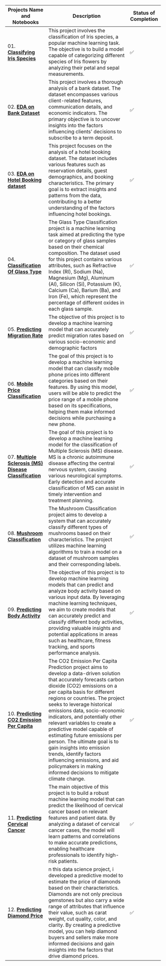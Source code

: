 | Projects Name and Notebooks | Description | Status of Completion |
| ----- | -----| -----|
| 01. [**Classifying Iris Species**](https://github.com/ranzeet013/Machine_Learning_Projects/tree/main/Classifying%20Iris%20Species) | This project involves the classification of Iris species, a popular machine learning task. The objective is to build a model capable of categorizing different species of Iris flowers by analyzing their petal and sepal measurements. | :white_check_mark: |
| 02.  [**EDA on Bank Dataset**](https://github.com/ranzeet013/Machine_Learning_Projects/tree/main/EDA%20On%20Banking%20Dataset) | This project involves a thorough analysis of a bank dataset. The dataset encompasses various client-related features, communication details, and economic indicators. The primary objective is to uncover insights into the factors influencing clients' decisions to subscribe to a term deposit. | :white_check_mark: |
| 03.  [**EDA on Hotel Booking dataset**](https://github.com/ranzeet013/Machine_Learning_Projects/tree/main/EDA%20On%20Hotel%20Booking%20Dataset) | This project focuses on the analysis of a hotel booking dataset. The dataset includes various features such as reservation details, guest demographics, and booking characteristics. The primary goal is to extract insights and patterns from the data, contributing to a better understanding of the factors influencing hotel bookings. | :white_check_mark: |
| 04.  [**Classification Of Glass Type**](https://github.com/ranzeet013/Machine_Learning_Projects/tree/main/Glass%20Type%20Classification) | The Glass Type Classification project is a machine learning task aimed at predicting the type or category of glass samples based on their chemical composition. The dataset used for this project contains various attributes, such as Refractive Index (RI), Sodium (Na), Magnesium (Mg), Aluminum (Al), Silicon (Si), Potassium (K), Calcium (Ca), Barium (Ba), and Iron (Fe), which represent the percentage of different oxides in each glass sample. | :white_check_mark: |
| 05.  [**Predicting Migration Rate**](https://github.com/ranzeet013/Machine_Learning_Projects/tree/main/Migration%20Prediction) | The objective of this project is to develop a machine learning model that can accurately predict migration rates based on various socio-economic and demographic factors | :white_check_mark: |
| 06.  [**Mobile Price Classification**](https://github.com/ranzeet013/Machine_Learning_Projects/tree/main/Mobile%20Price%20Classification) | The goal of this project is to develop a machine learning model that can classify mobile phone prices into different categories based on their features. By using this model, users will be able to predict the price range of a mobile phone based on its specifications, helping them make informed decisions while purchasing a new phone. | :white_check_mark: |
| 07.  [**Multiple Sclerosis (MS) Disease Classification**](https://github.com/ranzeet013/Machine_Learning_Projects/tree/main/Multiple%20Sclerosis%20(MS)%20Disease%20Classification) | The goal of this project is to develop a machine learning model for the classification of Multiple Sclerosis (MS) disease. MS is a chronic autoimmune disease affecting the central nervous system, causing various neurological symptoms. Early detection and accurate classification of MS can assist in timely intervention and treatment planning. | :white_check_mark: |
| 08.  [**Mushroom Classification**](https://github.com/ranzeet013/Machine_Learning_Projects/tree/main/Mushroom%20Classification) | The Mushroom Classification project aims to develop a system that can accurately classify different types of mushrooms based on their characteristics. The project utilizes machine learning algorithms to train a model on a dataset of mushroom samples and their corresponding labels. | :white_check_mark: |
| 09.  [**Predicting Body Activity**](https://github.com/ranzeet013/Machine_Learning_Projects/tree/main/Predicting%20Body%20Activity) | The objective of this project is to develop machine learning models that can predict and analyze body activity based on various input data. By leveraging machine learning techniques, we aim to create models that can accurately predict and classify different body activities, providing valuable insights and potential applications in areas such as healthcare, fitness tracking, and sports performance analysis. | :white_check_mark: |
| 10.  [**Predicting CO2 Emission Per Capita**](https://github.com/ranzeet013/Machine_Learning_Projects/tree/main/Predicting%20CO2%20Emission%20Per%20Capita) | The CO2 Emission Per Capita Prediction project aims to develop a data-driven solution that accurately forecasts carbon dioxide (CO2) emissions on a per capita basis for different regions or countries. The project seeks to leverage historical emissions data, socio-economic indicators, and potentially other relevant variables to create a predictive model capable of estimating future emissions per person. The ultimate goal is to gain insights into emission trends, identify factors influencing emissions, and aid policymakers in making informed decisions to mitigate climate change. | :white_check_mark: |
| 11.  [**Predicting Cervical Cancer**](https://github.com/ranzeet013/Machine_Learning_Projects/tree/main/Predicting%20Cervical%20Cancer) | The main objective of this project is to build a robust machine learning model that can predict the likelihood of cervical cancer based on relevant features and patient data. By analyzing a dataset of cervical cancer cases, the model will learn patterns and correlations to make accurate predictions, enabling healthcare professionals to identify high-risk patients. | :white_check_mark: |
| 12.  [**Predicting Diamond Price**](https://github.com/ranzeet013/Machine_Learning_Projects/tree/main/Predicting%20Diamond%20Price) | n this data science project, i developed a predictive model to estimate the price of diamonds based on their characteristics. Diamonds are not only precious gemstones but also carry a wide range of attributes that influence their value, such as carat weight, cut quality, color, and clarity. By creating a predictive model, you can help diamond buyers and sellers make more informed decisions and gain insights into the factors that drive diamond prices. | :white_check_mark: |













